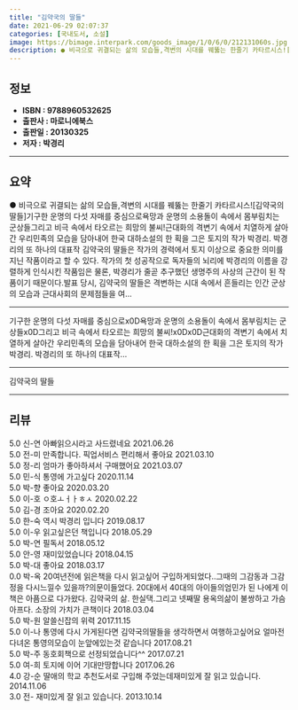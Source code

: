 ```yaml
---
title: "김약국의 딸들"
date: 2021-06-29 02:07:37
categories: [국내도서, 소설]
image: https://bimage.interpark.com/goods_image/1/0/6/0/212131060s.jpg
description: ● 비극으로 귀결되는 삶의 모습들,격변의 시대를 꿰뚫는 한줄기 카타르시스![김약국의 딸들]기구한 운명의 다섯 자매를 중심으로욕망과 운명의 소용돌이 속에서 몸부림치는 군상들그리고 비극 속에서 타오르는 희망의 불씨!근대화의 격변기 속에서 치열하게 살아간 우리민족의 모습을 담아내어 한국 대
---
```


## **정보**

- **ISBN : 9788960532625**
- **출판사 : 마로니에북스**
- **출판일 : 20130325**
- **저자 : 박경리**

------



## **요약**

●  비극으로 귀결되는 삶의 모습들,격변의 시대를 꿰뚫는 한줄기 카타르시스![김약국의 딸들]기구한 운명의 다섯 자매를 중심으로욕망과 운명의 소용돌이 속에서 몸부림치는 군상들그리고 비극 속에서 타오르는 희망의 불씨!근대화의 격변기 속에서 치열하게 살아간 우리민족의 모습을 담아내어 한국 대하소설의 한 획을 그은 토지의 작가 박경리. 박경리의 또 하나의 대표작 김약국의 딸들은 작가의 경력에서 토지 이상으로 중요한 의미를 지닌 작품이라고 할 수 있다. 작가의 첫 성공작으로 독자들의 뇌리에 박경리의 이름을 강렬하게 인식시킨 작품임은 물론, 박경리가 줄곧 추구했던 생명주의 사상의 근간이 된 작품이기 때문이다.발표 당시, 김약국의 딸들은 격변하는 시대 속에서 흔들리는 인간 군상의 모습과 근대사회의 문제점들을 여...

------

기구한 운명의 다섯 자매를 중심으로x0D욕망과 운명의 소용돌이 속에서 몸부림치는 군상들x0D그리고 비극 속에서 타오르는 희망의 불씨!x0Dx0D근대화의 격변기 속에서 치열하게 살아간 우리민족의 모습을 담아내어 한국 대하소설의 한 획을 그은 토지의 작가 박경리. 박경리의 또 하나의 대표작... 

------


김약국의 딸들 

------


## **리뷰** 

5.0 신-연 아빠읽으시라고 사드렸네요 2021.06.26 <br/>5.0 전-미 만족합니다.  픽업서비스 편리해서 좋아요 2021.03.10 <br/>5.0 정-리 엄마가 좋아하셔서 구매했어요 2021.03.07 <br/>5.0 민-식 통영에 가고싶다 2020.11.14 <br/>5.0 박-향 좋아요 2020.03.20 <br/>5.0 이-호 ㅇ호ㅗㅓㅏㅎㅅ 2020.02.22 <br/>5.0 김-경 조아요 2020.02.20 <br/>5.0 한-숙 역시 박경리 입니다 2019.08.17 <br/>5.0 이-우 읽고싶은던 책입니다 2018.05.29 <br/>5.0 박-연 필독서 2018.05.12 <br/>5.0 안-영 재미있었습니다 2018.04.15 <br/>5.0 박-대 좋아요 2018.03.17 <br/>0.0 박-옥 20여년전에 읽은책을 다시 읽고싶어 구입하게되었다..그때의 그감동과 그감정을 다시느낄수 있을까?의문이들었다. 20대에서 40대의 아이들의엄민가 된 나에게 이책은 아픔으로 다가왔다.
김약국의 삶. 한실댁.그리고 넷째딸 용옥의삶이
불쌍하고 가슴아프다. 소장의 가치가 큰책이다 2018.03.04 <br/>5.0 박-원 알쓸신잡의 위력 2017.11.15 <br/>5.0 이-나 통영에 다시 가게된다면 김약국의딸들을 생각하면서 여행하고싶어요 
얼마전 다녀온 통영의모습이 눈앞에있는것 같습니다  2017.08.21 <br/>5.0 박-주 동호회책으로 선정되었습니다^^ 2017.07.21 <br/>5.0 여-희 토지에 이어 기대만땅합니다 2017.06.26 <br/>4.0 강-순 딸애의 학교 추천도서로 구입해 주었는데재미있게 잘 읽고 있습니다. 2014.11.06 <br/>3.0 전- 재미있게 잘 읽고 있습니다. 2013.10.14 <br/>